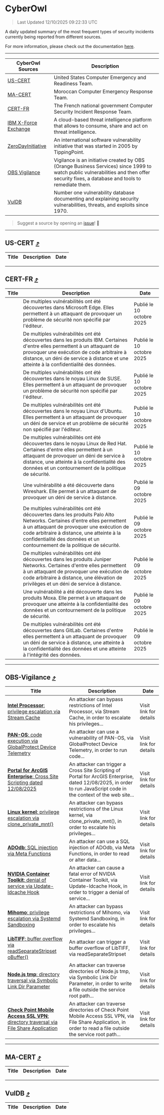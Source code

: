 
 <div id='top'></div>

# CyberOwl

 > Last Updated 12/10/2025 09:22:33 UTC
 
 A daily updated summary of the most frequent types of security incidents currently being reported from different sources.
 
 For more information, please check out the documentation [here](./docs/README.md).
 
 ---
 |CyberOwl Sources|Description|
 |---|---|
 |[US-CERT](#us-cert-arrow_heading_up)|United States Computer Emergency and Readiness Team.|
 |[MA-CERT](#ma-cert-arrow_heading_up)|Moroccan Computer Emergency Response Team.|
 |[CERT-FR](#cert-fr-arrow_heading_up)|The French national government Computer Security Incident Response Team.|
 |[IBM X-Force Exchange](#ibmcloud-arrow_heading_up)|A cloud-based threat intelligence platform that allows to consume, share and act on threat intelligence.|
 |[ZeroDayInitiative](#zerodayinitiative-arrow_heading_up)|An international software vulnerability initiative that was started in 2005 by TippingPoint.|
 |[OBS Vigilance](#obs-vigilance-arrow_heading_up)|Vigilance is an initiative created by OBS (Orange Business Services) since 1999 to watch public vulnerabilities and then offer security fixes, a database and tools to remediate them.|
 |[VulDB](#vuldb-arrow_heading_up)|Number one vulnerability database documenting and explaining security vulnerabilities, threats, and exploits since 1970.|
 
 > Suggest a source by opening an [issue](https://github.com/karimhabush/cyberowl/issues)! :raised_hands:
 ---

## US-CERT [:arrow_heading_up:](#cyberowl)

 |Title|Description|Date|
 |---|---|---|
 
 ---

## CERT-FR [:arrow_heading_up:](#cyberowl)

 |Title|Description|Date|
 |---|---|---|
 |[](https://www.cert.ssi.gouv.fr/avis/CERTFR-2025-AVI-0862/)|De multiples vulnérabilités ont été découvertes dans Microsoft Edge. Elles permettent à un attaquant de provoquer un problème de sécurité non spécifié par l'éditeur.|Publié le 10 octobre 2025|
 |[](https://www.cert.ssi.gouv.fr/avis/CERTFR-2025-AVI-0861/)|De multiples vulnérabilités ont été découvertes dans les produits IBM. Certaines d'entre elles permettent à un attaquant de provoquer une exécution de code arbitraire à distance, un déni de service à distance et une atteinte à la confidentialité des données.|Publié le 10 octobre 2025|
 |[](https://www.cert.ssi.gouv.fr/avis/CERTFR-2025-AVI-0860/)|De multiples vulnérabilités ont été découvertes dans le noyau Linux de SUSE. Elles permettent à un attaquant de provoquer un problème de sécurité non spécifié par l'éditeur.|Publié le 10 octobre 2025|
 |[](https://www.cert.ssi.gouv.fr/avis/CERTFR-2025-AVI-0859/)|De multiples vulnérabilités ont été découvertes dans le noyau Linux d'Ubuntu. Elles permettent à un attaquant de provoquer un déni de service et un problème de sécurité non spécifié par l'éditeur.|Publié le 10 octobre 2025|
 |[](https://www.cert.ssi.gouv.fr/avis/CERTFR-2025-AVI-0858/)|De multiples vulnérabilités ont été découvertes dans le noyau Linux de Red Hat. Certaines d'entre elles permettent à un attaquant de provoquer un déni de service à distance, une atteinte à la confidentialité des données et un contournement de la politique de sécurité.|Publié le 10 octobre 2025|
 |[](https://www.cert.ssi.gouv.fr/avis/CERTFR-2025-AVI-0857/)|Une vulnérabilité a été découverte dans Wireshark. Elle permet à un attaquant de provoquer un déni de service à distance.|Publié le 09 octobre 2025|
 |[](https://www.cert.ssi.gouv.fr/avis/CERTFR-2025-AVI-0856/)|De multiples vulnérabilités ont été découvertes dans les produits Palo Alto Networks. Certaines d'entre elles permettent à un attaquant de provoquer une exécution de code arbitraire à distance, une atteinte à la confidentialité des données et un contournement de la politique de sécurité.|Publié le 09 octobre 2025|
 |[](https://www.cert.ssi.gouv.fr/avis/CERTFR-2025-AVI-0855/)|De multiples vulnérabilités ont été découvertes dans les produits Juniper Networks. Certaines d'entre elles permettent à un attaquant de provoquer une exécution de code arbitraire à distance, une élévation de privilèges et un déni de service à distance.|Publié le 09 octobre 2025|
 |[](https://www.cert.ssi.gouv.fr/avis/CERTFR-2025-AVI-0854/)|Une vulnérabilité a été découverte dans les produits Moxa. Elle permet à un attaquant de provoquer une atteinte à la confidentialité des données et un contournement de la politique de sécurité.|Publié le 09 octobre 2025|
 |[](https://www.cert.ssi.gouv.fr/avis/CERTFR-2025-AVI-0853/)|De multiples vulnérabilités ont été découvertes dans GitLab. Certaines d'entre elles permettent à un attaquant de provoquer un déni de service à distance, une atteinte à la confidentialité des données et une atteinte à l'intégrité des données.|Publié le 09 octobre 2025|
 
 ---

## OBS-Vigilance [:arrow_heading_up:](#cyberowl)

 |Title|Description|Date|
 |---|---|---|
 |[<a href="https://vigilance.fr/vulnerability/Intel-Processor-privilege-escalation-via-Stream-Cache-47916" class="noirorange"><b>Intel Processor</b>: privilege escalation via Stream Cache</a>](https://vigilance.fr/vulnerability/Intel-Processor-privilege-escalation-via-Stream-Cache-47916)|An attacker can bypass restrictions of Intel Processor, via Stream Cache, in order to escalate his privileges...|Visit link for details|
 |[<a href="https://vigilance.fr/vulnerability/PAN-OS-code-execution-via-GlobalProtect-Device-Telemetry-44063" class="noirorange"><b>PAN-OS</b>: code execution via GlobalProtect Device Telemetry</a>](https://vigilance.fr/vulnerability/PAN-OS-code-execution-via-GlobalProtect-Device-Telemetry-44063)|An attacker can use a vulnerability of PAN-OS, via GlobalProtect Device Telemetry, in order to run code...|Visit link for details|
 |[<a href="https://vigilance.fr/vulnerability/Portal-for-ArcGIS-Enterprise-Cross-Site-Scripting-dated-12-08-2025-47913" class="noirorange"><b>Portal for ArcGIS Enterprise</b>: Cross Site Scripting dated 12/08/2025</a>](https://vigilance.fr/vulnerability/Portal-for-ArcGIS-Enterprise-Cross-Site-Scripting-dated-12-08-2025-47913)|An attacker can trigger a Cross Site Scripting of Portal for ArcGIS Enterprise, dated 12/08/2025, in order to run JavaScript code in the context of the web site...|Visit link for details|
 |[<a href="https://vigilance.fr/vulnerability/Linux-kernel-privilege-escalation-via-clone-private-mnt-47912" class="noirorange"><b>Linux kernel</b>: privilege escalation via clone_private_mnt()</a>](https://vigilance.fr/vulnerability/Linux-kernel-privilege-escalation-via-clone-private-mnt-47912)|An attacker can bypass restrictions of the Linux kernel, via clone_private_mnt(), in order to escalate his privileges...|Visit link for details|
 |[<a href="https://vigilance.fr/vulnerability/ADOdb-SQL-injection-via-Meta-Functions-47911" class="noirorange"><b>ADOdb</b>: SQL injection via Meta Functions</a>](https://vigilance.fr/vulnerability/ADOdb-SQL-injection-via-Meta-Functions-47911)|An attacker can use a SQL injection of ADOdb, via Meta Functions, in order to read or alter data...|Visit link for details|
 |[<a href="https://vigilance.fr/vulnerability/NVIDIA-Container-Toolkit-denial-of-service-via-Update-ldcache-Hook-47909" class="noirorange"><b>NVIDIA Container Toolkit</b>: denial of service via Update-ldcache Hook</a>](https://vigilance.fr/vulnerability/NVIDIA-Container-Toolkit-denial-of-service-via-Update-ldcache-Hook-47909)|An attacker can cause a fatal error of NVIDIA Container Toolkit, via Update-ldcache Hook, in order to trigger a denial of service...|Visit link for details|
 |[<a href="https://vigilance.fr/vulnerability/Mihomo-privilege-escalation-via-Systemd-Sandboxing-47908" class="noirorange"><b>Mihomo</b>: privilege escalation via Systemd Sandboxing</a>](https://vigilance.fr/vulnerability/Mihomo-privilege-escalation-via-Systemd-Sandboxing-47908)|An attacker can bypass restrictions of Mihomo, via Systemd Sandboxing, in order to escalate his privileges...|Visit link for details|
 |[<a href="https://vigilance.fr/vulnerability/LibTIFF-buffer-overflow-via-readSeparateStripsetoBuffer-47907" class="noirorange"><b>LibTIFF</b>: buffer overflow via readSeparateStripset<wbr>oBuffer()</wbr></a>](https://vigilance.fr/vulnerability/LibTIFF-buffer-overflow-via-readSeparateStripsetoBuffer-47907)|An attacker can trigger a buffer overflow of LibTIFF, via readSeparateStripset|Visit link for details|
 |[<a href="https://vigilance.fr/vulnerability/Node-js-tmp-directory-traversal-via-Symbolic-Link-Dir-Parameter-47906" class="noirorange"><b>Node.js tmp</b>: directory traversal via Symbolic Link Dir Parameter</a>](https://vigilance.fr/vulnerability/Node-js-tmp-directory-traversal-via-Symbolic-Link-Dir-Parameter-47906)|An attacker can traverse directories of Node.js tmp, via Symbolic Link Dir Parameter, in order to write a file outside the service root path...|Visit link for details|
 |[<a href="https://vigilance.fr/vulnerability/Check-Point-Mobile-Access-SSL-VPN-directory-traversal-via-File-Share-Application-47905" class="noirorange"><b>Check Point Mobile Access  SSL VPN</b>: directory traversal via File Share Application</a>](https://vigilance.fr/vulnerability/Check-Point-Mobile-Access-SSL-VPN-directory-traversal-via-File-Share-Application-47905)|An attacker can traverse directories of Check Point Mobile Access  SSL VPN, via File Share Application, in order to read a file outside the service root path...|Visit link for details|
 
 ---

## MA-CERT [:arrow_heading_up:](#cyberowl)

 |Title|Description|Date|
 |---|---|---|
 
 ---

## VulDB [:arrow_heading_up:](#cyberowl)

 |Title|Description|Date|
 |---|---|---|
 